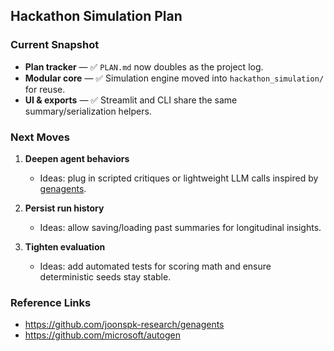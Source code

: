 ## Hackathon Simulation Plan

### Current Snapshot

- **Plan tracker** — ✅ `PLAN.md` now doubles as the project log.
- **Modular core** — ✅ Simulation engine moved into `hackathon_simulation/` for reuse.
- **UI & exports** — ✅ Streamlit and CLI share the same summary/serialization helpers.

### Next Moves

1. **Deepen agent behaviors**  
   - Ideas: plug in scripted critiques or lightweight LLM calls inspired by [genagents](https://github.com/joonspk-research/genagents).

2. **Persist run history**  
   - Ideas: allow saving/loading past summaries for longitudinal insights.

3. **Tighten evaluation**  
   - Ideas: add automated tests for scoring math and ensure deterministic seeds stay stable.

### Reference Links

- https://github.com/joonspk-research/genagents
- https://github.com/microsoft/autogen
